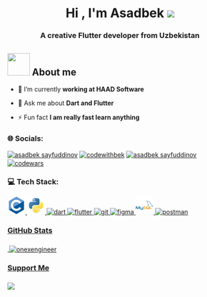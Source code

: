 <h1 align = "center"> Hi , I'm Asadbek <img src="https://media.giphy.com/media/hvRJCLFzcasrR4ia7z/giphy.gif" width="35"></h1>
<h3 align = "center"> A creative Flutter developer from  Uzbekistan </h3>

## <img src = "https://user-images.githubusercontent.com/63050133/156777293-72a6e681-2582-4a9d-ad92-09d1181d47c7.gif" width = 50px height = 50px>  About me

- 🌱 I’m currently **working at HAAD Software**

- 💬 Ask me about **Dart and Flutter**

- ⚡ Fun fact **I am really fast learn anything**


### 🌐 Socials:

<a href="https://www.linkedin.com/in/asadbek-sayfuddinov-912989230/" target="blank"><img align="center" src="https://raw.githubusercontent.com/rahuldkjain/github-profile-readme-generator/master/src/images/icons/Social/linked-in-alt.svg" alt="asadbek sayfuddinov" height="30" width="40" /></a> <a href="https://instagram.com/codewithbek" target="blank"><img align="center" src="https://raw.githubusercontent.com/rahuldkjain/github-profile-readme-generator/master/src/images/icons/Social/instagram.svg" alt="codewithbek" height="30" width="40" /></a>
<a href="https://dribbble.com/codewithbek" target="blank"><img align="center" src="https://raw.githubusercontent.com/rahuldkjain/github-profile-readme-generator/master/src/images/icons/Social/dribbble.svg" alt="asadbek sayfuddinov" height="30" width="40" /></a> <a href="https://www.codewars.com/users/onexengineer" target="blank"><img align="center" src="https://cdn.jsdelivr.net/npm/simple-icons@3.0.1/icons/codewars.svg" alt="codewars" height="30" width="40" /></a>

### 💻 Tech Stack:
 </a> <a href="https://www.cprogramming.com/" target="_blank" rel="noreferrer"> <img src="https://raw.githubusercontent.com/devicons/devicon/master/icons/c/c-original.svg" alt="c" width="40" height="40"/> </a> <a href="https://www.python.org" target="_blank" rel="noreferrer"> <img src="https://raw.githubusercontent.com/devicons/devicon/master/icons/python/python-original.svg" alt="python" width="40" height="40"/> </a> <a href="https://dart.dev" target="_blank" rel="noreferrer"> <img src="https://www.vectorlogo.zone/logos/dartlang/dartlang-icon.svg" alt="dart" width="40" height="40"/>  <a href="https://flutter.dev" target="_blank" rel="noreferrer"> <img src="https://www.vectorlogo.zone/logos/flutterio/flutterio-icon.svg" alt="flutter" width="40" height="40"/> </a> <a href="https://git-scm.com/" target="_blank" rel="noreferrer"> <img src="https://www.vectorlogo.zone/logos/git-scm/git-scm-icon.svg" alt="git" width="40" height="40"/> </a> <a href="https://www.figma.com/" target="_blank" rel="noreferrer"> <img src="https://www.vectorlogo.zone/logos/figma/figma-icon.svg" alt="figma" width="40" height="40"/> </a>  </a> <a href="https://www.mysql.com/" target="_blank" rel="noreferrer"> <img src="https://raw.githubusercontent.com/devicons/devicon/master/icons/mysql/mysql-original-wordmark.svg" alt="mysql" width="40" height="40"/>  </a> <a href="https://postman.com" target="_blank" rel="noreferrer"> <img src="https://www.vectorlogo.zone/logos/getpostman/getpostman-icon.svg" alt="postman" width="40" height="40"/> 

 <summary> <h3>GitHub Stats <h3></summary>
<p>&nbsp;<img align="center" src="https://github-readme-stats.vercel.app/api?username=onexengineer&show_icons=true&locale=en" alt="onexengineer" /></p>

  <summary> <h3>Support Me <h3></summary>
<a href="https://www.buymeacoffee.com/codewithbek"><img src="https://cdn.buymeacoffee.com/buttons/v2/default-yellow.png" width="200" /></a>
